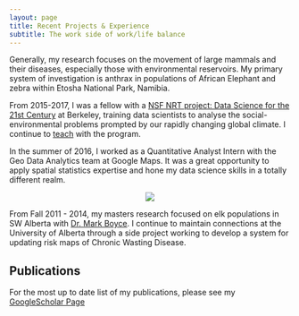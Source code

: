 ```yaml
---
layout: page
title: Recent Projects & Experience
subtitle: The work side of work/life balance
---
```


Generally, my research focuses on the movement of large mammals and their diseases, especially those with environmental reservoirs. My primary system of investigation is anthrax in populations of African Elephant and zebra within Etosha National Park, Namibia. 

From 2015-2017, I was a fellow with a [NSF NRT project: Data Science for the 21st Century](http://ds421.berkeley.edu/) at Berkeley, training data scientists to analyse the social-environmental problems prompted by our rapidly changing global climate. I continue to [teach](https://dpseidel.github.io/teaching) with the program.

In the summer of 2016, I worked as a Quantitative Analyst Intern with the Geo Data Analytics team at Google Maps. It was a great opportunity to apply spatial statistics expertise and hone my data science skills in a totally different realm. 

<p align="center"><img src="https://dpseidel.github.io/img/map.jpg"/></p>

From Fall 2011 - 2014,  my masters research focused on elk populations in SW Alberta with [Dr. Mark Boyce](https://www.ualberta.ca/science/about-us/contact-us/faculty-directory/mark-boyce). I continue to maintain connections at the University of Alberta through a side project working to develop a system for updating risk maps of Chronic Wasting Disease. 

## Publications
For the most up to date list of my publications, please see my [GoogleScholar Page](https://scholar.google.com/citations?user=0BKLXCUAAAAJ)
